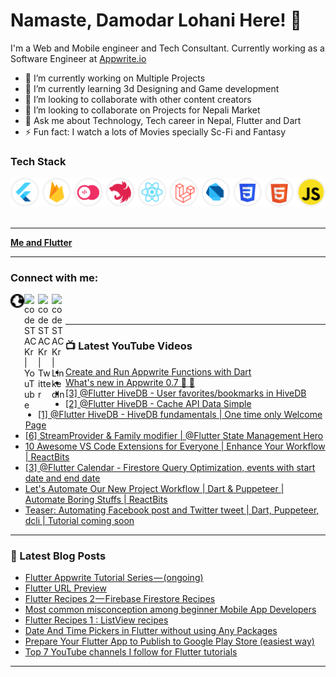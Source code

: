 # Namaste, Damodar Lohani Here! 👋

I'm a Web and Mobile engineer and Tech Consultant. Currently working as a Software Engineer at [Appwrite.io](https://appwrite.io)

- 🔭 I’m currently working on Multiple Projects
- 🌱 I’m currently learning 3d Designing and Game development
- 👯 I’m looking to collaborate with other content creators
- 👯 I’m looking to collaborate on Projects for Nepali Market
- 💬 Ask me about Technology, Tech career in Nepal, Flutter and Dart
- ⚡ Fun fact: I watch a lots of Movies specially Sc-Fi and Fantasy

### Tech Stack
<img src="assets/tech.svg" title="Flutter, Firebase, Appwrite, NestJs, ReactJS, Laravel, Dart, HTML, CSS, JS" alt="Flutter, Firebase, Appwrite, NestJs, ReactJS, Laravel, Dart, HTML, CSS, JS" /> <br /><br />
___

**[Me and Flutter](https://github.com/lohanidamodar/lohanidamodar/blob/master/FLUTTER.md)**
___

### Connect with me:

[<img align="left" alt="codeSTACKr.com" width="22px" src="https://raw.githubusercontent.com/iconic/open-iconic/master/svg/globe.svg" />][website]
[<img align="left" alt="codeSTACKr | YouTube" width="22px" src="https://cdn.jsdelivr.net/npm/simple-icons@v3/icons/youtube.svg" />][youtube]
[<img align="left" alt="codeSTACKr | Twitter" width="22px" src="https://cdn.jsdelivr.net/npm/simple-icons@v3/icons/twitter.svg" />][twitter]
[<img align="left" alt="codeSTACKr | LinkedIn" width="22px" src="https://cdn.jsdelivr.net/npm/simple-icons@v3/icons/linkedin.svg" />][linkedin]

<br />
<br />

---

### 📺 Latest YouTube Videos
<!-- YOUTUBE:START -->
- [Create and Run Appwrite Functions with Dart](https://www.youtube.com/watch?v=WNIeIYz30Bg)
- [What's new in Appwrite 0.7 🥳 🚀](https://www.youtube.com/watch?v=uuZq3K4Wjrc)
- [[3] @Flutter HiveDB - User favorites/bookmarks in HiveDB](https://www.youtube.com/watch?v=N1iIAD7FMXk)
- [[2]  @Flutter  HiveDB - Cache API Data Simple](https://www.youtube.com/watch?v=sKMSAf3dECs)
- [[1] @Flutter HiveDB - HiveDB fundamentals | One time only Welcome Page](https://www.youtube.com/watch?v=CQG-w_7fbdY)
- [[6] StreamProvider & Family modifier | ​@Flutter State Management Hero](https://www.youtube.com/watch?v=ZWRiH-iBVm8)
- [10 Awesome VS Code Extensions for Everyone | Enhance Your Workflow |  ReactBits](https://www.youtube.com/watch?v=OsiVsBW3d0k)
- [[3] @Flutter Calendar - Firestore Query Optimization, events with start date and end date](https://www.youtube.com/watch?v=Ni6LzrPTMrI)
- [Let's Automate Our New Project Workflow | Dart & Puppeteer | Automate Boring Stuffs | ReactBits](https://www.youtube.com/watch?v=jPW3FTaoLgA)
- [Teaser: Automating Facebook post and Twitter tweet | Dart, Puppeteer, dcli | Tutorial coming soon](https://www.youtube.com/watch?v=BWFs-zeB84M)
<!-- YOUTUBE:END -->

---

### 📕 Latest Blog Posts
<!-- BLOG-POST-LIST:START -->
- [Flutter Appwrite Tutorial Series — (ongoing)](https://lohanidamodar.medium.com/flutter-appwrite-tutorial-series-ongoing-72ef3d5bb8ba?source=rss-21afa4abace7------2)
- [Flutter URL Preview](https://lohanidamodar.medium.com/flutter-url-preview-a386920bdfe6?source=rss-21afa4abace7------2)
- [Flutter Recipes 2 — Firebase Firestore Recipes](https://lohanidamodar.medium.com/flutter-recipes-2-firebase-firestore-recipes-2f09e58a7298?source=rss-21afa4abace7------2)
- [Most common misconception among beginner Mobile App Developers](https://lohanidamodar.medium.com/most-common-misconception-among-beginner-mobile-app-developers-6309b08f36a7?source=rss-21afa4abace7------2)
- [Flutter Recipes 1 : ListView recipes](https://lohanidamodar.medium.com/flutter-recipes-1-listview-recipes-e604f63460bd?source=rss-21afa4abace7------2)
- [Date And Time Pickers in Flutter without using Any Packages](https://lohanidamodar.medium.com/date-and-time-pickers-in-flutter-without-using-any-packages-1de04a13938c?source=rss-21afa4abace7------2)
- [Prepare Your Flutter App to Publish to Google Play Store (easiest way)](https://lohanidamodar.medium.com/prepare-your-flutter-app-to-publish-to-google-play-store-easiest-way-fb2efbff8b22?source=rss-21afa4abace7------2)
- [Top 7 YouTube channels I follow for Flutter tutorials](https://lohanidamodar.medium.com/top-7-youtube-channels-i-follow-for-flutter-tutorials-b7035968a9ad?source=rss-21afa4abace7------2)
<!-- BLOG-POST-LIST:END -->

---

[website]: https://dlohani.com.np
[twitter]: https://twitter.com/lohanidamodar
[youtube]: https://youtube.com/reactbits
[linkedin]: https://linkedin.com/in/lohanidamodar
